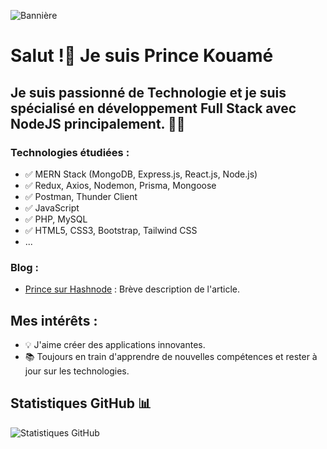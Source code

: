 ![Bannière](https://blog.zenhub.com/wp-content/uploads/2021/09/Frame-22-min.jpg)


# Salut !👋 Je suis Prince Kouamé

## Je suis passionné de Technologie et je suis spécialisé en développement Full Stack avec NodeJS principalement. 👨‍💻

### Technologies étudiées :
- ✅ MERN Stack (MongoDB, Express.js, React.js, Node.js)
- ✅ Redux, Axios, Nodemon, Prisma, Mongoose
- ✅ Postman, Thunder Client
- ✅ JavaScript
- ✅ PHP, MySQL
- ✅ HTML5, CSS3, Bootstrap, Tailwind CSS
- ...


### Blog :
- [Prince sur Hashnode](https://blog.princekouame.com/) : Brève description de l'article.

## Mes intérêts :
- 💡 J'aime créer des applications innovantes.
- 📚 Toujours en train d'apprendre de nouvelles compétences et rester à jour sur les technologies.

## Statistiques GitHub 📊
![Statistiques GitHub](https://github-readme-stats.vercel.app/api?username=kouame09&show_icons=true&theme=radical)



